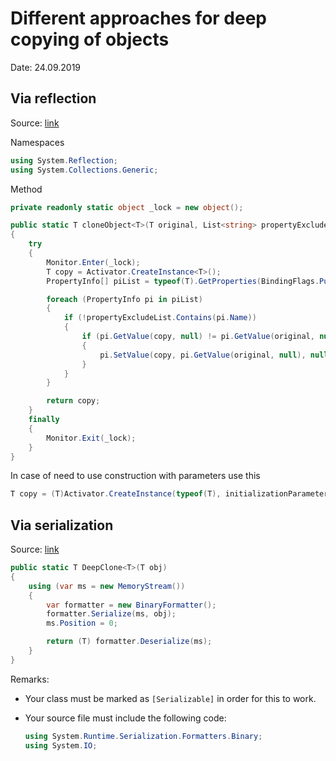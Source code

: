 
# Different approaches for deep copying of objects

Date: 24.09.2019



## Via reflection

Source: [link](https://stackoverflow.com/questions/13198658/deep-copy-using-reflection-in-an-extension-method-for-silverlight)

Namespaces

```C#
using System.Reflection;
using System.Collections.Generic;
```



Method

```C#
private readonly static object _lock = new object();

public static T cloneObject<T>(T original, List<string> propertyExcludeList)
{
	try
	{
		Monitor.Enter(_lock);
		T copy = Activator.CreateInstance<T>();
		PropertyInfo[] piList = typeof(T).GetProperties(BindingFlags.Public | BindingFlags.NonPublic | BindingFlags.Instance);

		foreach (PropertyInfo pi in piList)
		{
			if (!propertyExcludeList.Contains(pi.Name))
			{
				if (pi.GetValue(copy, null) != pi.GetValue(original, null))
				{
					pi.SetValue(copy, pi.GetValue(original, null), null);
				}
			}
		}

		return copy;
	}
	finally
	{
		Monitor.Exit(_lock);
	}
}
```



In case of need to use construction with parameters use this

```C#
T copy = (T)Activator.CreateInstance(typeof(T), initializationParameters);
```



## Via serialization

Source: [link](https://stackoverflow.com/questions/129389/how-do-you-do-a-deep-copy-of-an-object-in-net-c-specifically)

```C#
public static T DeepClone<T>(T obj)
{
    using (var ms = new MemoryStream())
    {
        var formatter = new BinaryFormatter();
        formatter.Serialize(ms, obj);
        ms.Position = 0;

        return (T) formatter.Deserialize(ms);
    }
}
```

Remarks:

- Your class must be marked as `[Serializable]` in order for this to work.  

- Your source file must include the following code:

  ```C#
  using System.Runtime.Serialization.Formatters.Binary;
  using System.IO; 
  ```

  
